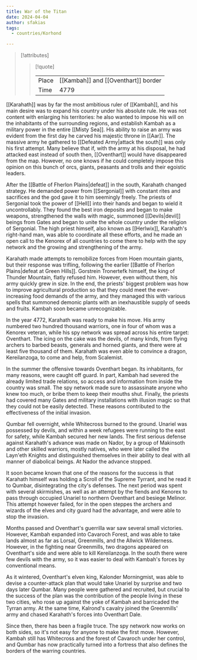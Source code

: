 ```yaml
---
title: War of the Titan
date: 2024-04-04
author: sfakias
tags:
  - countries/Korhond

---
```

> [!attributes]
> 
> > [!quote]
> >
> > | | |
> > | --- | --- |
> > | Place | [[Kambah]] and [[Oventhart]] border |
> > | Time | 4779 |

[[Karahath]] was by far the most ambitious ruler of [[Kambah]], and his main desire was to expand his country under his absolute rule. He was not content with enlarging his territories: he also wanted to impose his will on the inhabitants of the surrounding regions, and establish Kambah as a military power in the entire [[Misty Sea]]. His ability to raise an army was evident from the first day he carved his majestic throne in [[Aar]]. The massive army he gathered to [[Defeated Army|attack the south]] was only his first attempt. Many believe that if, with the army at his disposal, he had attacked east instead of south then, [[Oventhart]] would have disappeared from the map. However, no one knows if he could completely impose this opinion on this bunch of orcs, giants, peasants and trolls and their egoistic leaders.

After the [[Battle of Fherlon Plains|defeat]] in the south, Karahath changed strategy. He demanded power from [[Sergonial]] with constant rites and sacrifices and the god gave it to him seemingly freely. The priests of Sergonial took the power of [[Hell]] into their hands and began to wield it uncontrollably. They found the best iron deposits and began to make weapons, strengthened the walls with magic, summoned [[Devils|devil]] beings from Gates and began to unite the whole country under the religion of Sergonial. The high priest himself, also known as [[Herlwix]], Karahath's right-hand man, was able to coordinate all these efforts, and he made an open call to the Kenorex of all countries to come there to help with the spy network and the growing and strengthening of the army.

Karahath made attempts to remobilize forces from Hoen mountain giants, but their response was trifling, following the earlier [[Battle of Fherlon Plains|defeat at Green Hills]]. Gorstrein Tronertefk himself, the king of Thunder Mountain, flatly refused him. However, even without them, his army quickly grew in size. In the end, the priests' biggest problem was how to improve agricultural production so that they could meet the ever-increasing food demands of the army, and they managed this with various spells that summoned demonic plants with an inexhaustible supply of seeds and fruits. Kambah soon became unrecognizable.

In the year 4772, Karahath was ready to make his move. His army numbered two hundred thousand warriors, one in four of whom was a Kenorex veteran, while his spy network was spread across his entire target: Oventhart. The icing on the cake was the devils, of many kinds, from flying archers to barbed beasts, generals and horned giants, and there were at least five thousand of them. Karahath was even able to convince a dragon, Kereilanzoga, to come and help, from Scalemist.

In the summer the offensive towards Oventhart began. Its inhabitants, for many reasons, were caught off guard. In part, Kambah had severed the already limited trade relations, so access and information from inside the country was small. The spy network made sure to assassinate anyone who knew too much, or bribe them to keep their mouths shut. Finally, the priests had covered many Gates and military installations with illusion magic so that they could not be easily detected. These reasons contributed to the effectiveness of the initial invasion.

Qumbar fell overnight, while Whitecross burned to the ground. Unariel was possessed by devils, and within a week refugees were running to the east for safety, while Kambah secured her new lands. The first serious defense against Karahath's advance was made on Nador, by a group of Makinsoth and other skilled warriors, mostly natives, who were later called the Layn'eth Knights and distinguished themselves in their ability to deal with all manner of diabolical beings. At Nador the advance stopped.

It soon became known that one of the reasons for the success is that Karahath himself was holding a Scroll of the Supreme Tyrrant, and he read it to Qumbar, disintegrating the city's defenses. The next period was spent with several skirmishes, as well as an attempt by the fiends and Kenorex to pass through occupied Unariel to northern Oventhart and besiege Melinor. This attempt however failed, for in the open steppes the archers and wizards of the elves and city guard had the advantage, and were able to stop the invasion.

Months passed and Oventhart's guerrilla war saw several small victories. However, Kambah expanded into Cavaroch Forest, and was able to take lands almost as far as Lorsal, Greenmills, and the Allwick Wilderness. However, in the fighting near Greenmills, two dragons appeared on Oventhart's side and were able to kill Kereilanzoga. In the south there were few devils with the army, so it was easier to deal with Kambah's forces by conventional means.

As it wintered, Oventhart's elven king, Kalonder Morningmist, was able to devise a counter-attack plan that would take Unariel by surprise and two days later Qumbar. Many people were gathered and recruited, but crucial to the success of the plan was the contribution of the people living in these two cities, who rose up against the yoke of Kambah and barricaded the Tyrran army. At the same time, Kalrond's cavalry joined the Greenmills' army and chased Karahath's forces into Oventhart Dale.

Since then, there has been a fragile truce. The spy network now works on both sides, so it's not easy for anyone to make the first move. However, Kambah still has Whitecross and the forest of Cavaroch under her control, and Qumbar has now practically turned into a fortress that also defines the borders of the warring countries.
